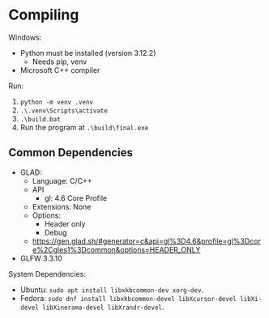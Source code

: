 # Compiling

Windows:
+ Python must be installed (version 3.12.2)
  - Needs pip, venv
+ Microsoft C++ compiler

Run:
1. `python -m venv .venv`
2. `.\.venv\Scripts\activate`
3. `.\build.bat`
4. Run the program at `.\build\final.exe`

## Common Dependencies
+ GLAD:
  - Language: C/C++
  - API
    * gl: 4.6 Core Profile
  - Extensions: None
  - Options:
    * Header only
    * Debug
  - https://gen.glad.sh/#generator=c&api=gl%3D4.6&profile=gl%3Dcore%2Cgles1%3Dcommon&options=HEADER_ONLY
+ GLFW 3.3.10

System Dependencies:
+ Ubuntu: `sudo apt install libxkbcommon-dev xorg-dev`.
+ Fedora: `sudo dnf install libxkbcommon-devel libXcursor-devel libXi-devel libXinerama-devel libXrandr-devel`.


